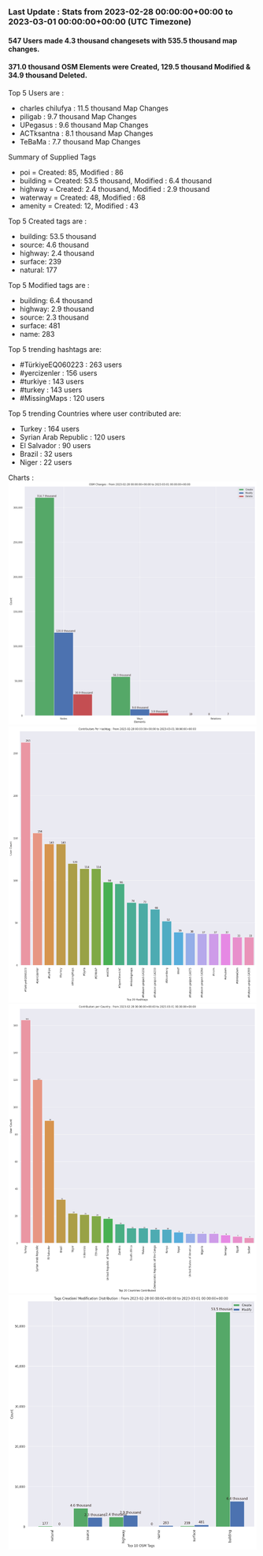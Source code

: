 ### Last Update : Stats from 2023-02-28 00:00:00+00:00 to 2023-03-01 00:00:00+00:00 (UTC Timezone)

#### 547 Users made 4.3 thousand changesets with 535.5 thousand map changes.
#### 371.0 thousand OSM Elements were Created, 129.5 thousand Modified & 34.9 thousand Deleted.

Top 5 Users are : 
- charles chilufya : 11.5 thousand Map Changes
- piligab : 9.7 thousand Map Changes
- UPegasus : 9.6 thousand Map Changes
- ACTksantna : 8.1 thousand Map Changes
- TeBaMa : 7.7 thousand Map Changes

Summary of Supplied Tags
- poi = Created: 85, Modified : 86
- building = Created: 53.5 thousand, Modified : 6.4 thousand
- highway = Created: 2.4 thousand, Modified : 2.9 thousand
- waterway = Created: 48, Modified : 68
- amenity = Created: 12, Modified : 43


Top 5 Created tags are :
- building: 53.5 thousand
- source: 4.6 thousand
- highway: 2.4 thousand
- surface: 239
- natural: 177


Top 5 Modified tags are :
- building: 6.4 thousand
- highway: 2.9 thousand
- source: 2.3 thousand
- surface: 481
- name: 283


Top 5 trending hashtags are:
- #TürkiyeEQ060223 : 263 users
- #yercizenler : 156 users
- #turkiye : 143 users
- #turkey : 143 users
- #MissingMaps : 120 users


Top 5 trending Countries where user contributed are:
- Turkey : 164 users
- Syrian Arab Republic : 120 users
- El Salvador : 90 users
- Brazil : 32 users
- Niger : 22 users


 Charts : 
![Alt text](./charts/osm_changes.png) 
![Alt text](./charts/users_per_hashtag.png) 
![Alt text](./charts/users_per_country.png) 
![Alt text](./charts/tags.png) 

